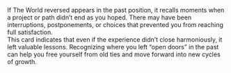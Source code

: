 If The World reversed appears in the past position, it recalls moments when a project or path didn’t end as you hoped. There may have been interruptions, postponements, or choices that prevented you from reaching full satisfaction.  
This card indicates that even if the experience didn’t close harmoniously, it left valuable lessons. Recognizing where you left “open doors” in the past can help you free yourself from old ties and move forward into new cycles of growth.
